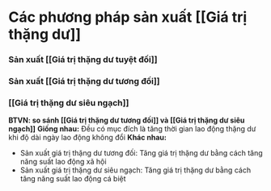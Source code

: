 # Các phương pháp sản xuất [[Giá trị thặng dư]]

### Sản xuất [[Giá trị thặng dư tuyệt đối]]

### Sản xuất [[Giá trị thặng dư tương đối]]

### [[Giá trị thặng dư siêu ngạch]]


**BTVN: so sánh [[Giá trị thặng dư tương đối]] và [[Giá trị thặng dư siêu ngạch]]**
**Giống nhau:** Đều có mục đích là tăng thời gian lao động thặng dư khi độ dài ngày lao động không đổi
**Khác nhau:**
- Sản xuất giá trị thặng dư tương đối: Tăng giá trị thặng dư bằng cách tăng năng suất lao động xã hội
- Sản xuất giá trị thặng dư siêu ngạch: Tăng giá trị thặng dư bằng cách tăng năng suất lao động cá biệt